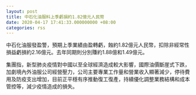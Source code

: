 ```yaml
---
layout: post
title: 中石化油服料上季虧損約1.82億元人民幣
date: 2020-04-17 17:41:33.000000000 +08:00
categories: rss
---
```


中石化油服發盈警，預期上季業績由盈轉虧，蝕約1.82億元人民幣，扣除非經常性損益虧損約2.16億元。去年同期則分別賺約1.88億和1.49億元。

集團指，新型肺炎疫情對中國以至全球經濟造成較大影響，國際油價斷崖式下跌，加劇境內外油服公司經營壓力，公司主要專業工作量和營業收入顯著減少，停待費用及防疫支出增加，目前正平穩有序推動復工復產，持續優化調整業務結構和成本管控等，減少疫情造成的損失。

